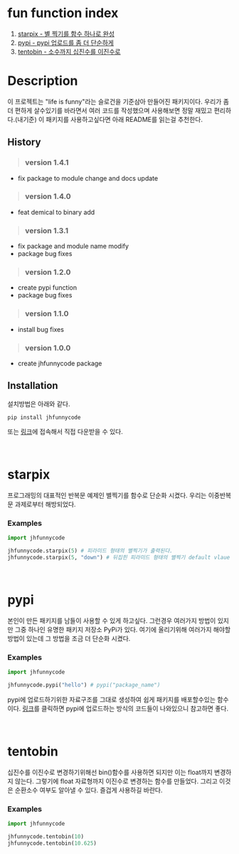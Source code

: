 # fun function index
1. [starpix - 별 찍기를 함수 하나로 완성](#starpix)
1. [pypi - pypi 업로드를 좀 더 단순하게](#pypi)
1. [tentobin - 소수까지 십진수를 이진수로](#tentobin)

# Description

이 프로젝트는 "life is funny"라는 슬로건을 기준삼아 만들어진 패키지이다.
우리가 좀더 편하게 살수있기를 바라면서 여러 코드를 작성했으며 사용해보면 정말 재밌고 편리하다.(내기준)
이 패키지를 사용하고싶다면 아래 README를 읽는걸 추천한다.

## History

> ### version 1.4.1
- fix package to module change and docs update

> ### version 1.4.0
- feat demical to binary add

> ### version 1.3.1
- fix package and module name modify
- package bug fixes

> ### version 1.2.0
- create pypi function
- package bug fixes

> ### version 1.1.0
- install bug fixes

> ### version 1.0.0
- create jhfunnycode package 

## Installation
설치방법은 아래와 같다.
```
pip install jhfunnycode
```
또는 [링크](https://pypi.org/project/jhfunnycode/)에 접속해서 직접 다운받을 수 있다.

<br>



# starpix
프로그래밍의 대표적인 반복문 예제인 별찍기를 함수로 단순화 시켰다.
우리는 이중반복문 과제로부터 해방되었다.

### Examples
```python
import jhfunnycode

jhfunnycode.starpix(5) # 피라미드 형태의 별찍기가 출력된다. 
jhfunnycode.starpix(5, "down") # 뒤집힌 피라미드 형태의 별찍기 default vlaue => "up"
```

<br>

# pypi
본인이 만든 패키지를 남들이 사용할 수 있게 하고싶다. 그런경우 여러가지 방법이 있지만 그중 하나인 유명한 패키지 저장소 PyPi가 있다.
여기에 올리기위해 여러가지 해야할 방법이 있는데 그 방법을 조금 더 단순화 시켰다.

### Examples
```python
import jhfunnycode

jhfunnycode.pypi("hello") # pypi("package_name")
```
pypi에 업로드하기위한 자료구조를 그대로 생성하여 쉽게 패키지를 배포할수있는 함수이다.
[링크](https://imagine-village.tistory.com/entry/PyPi%EC%97%90-%ED%8C%A8%ED%82%A4%EC%A7%80%EB%A5%BC-%EC%97%85%EB%A1%9C%EB%93%9C-%ED%95%98%EB%8A%94-%EB%B2%95)를 클릭하면 pypi에 업로드하는 방식의 코드들이 나와있으니 참고하면 좋다.

<br>

# tentobin
십진수를 이진수로 변경하기위해선 bin()함수를 사용하면 되지만 이는 float까지 변경하지 않는다. 그렇기에 float 자료형까지 이진수로 변경하는 함수를 만들었다. 그리고 이것은 순환소수 여부도 알아낼 수 있다. 즐겁게 사용하길 바란다.

### Examples
```python
import jhfunnycode

jhfunnycode.tentobin(10)
jhfunnycode.tentobin(10.625)
```